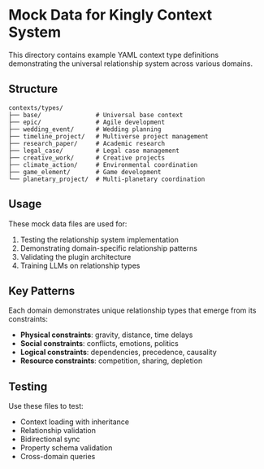 # Mock Data for Kingly Context System

This directory contains example YAML context type definitions demonstrating the universal relationship system across various domains.

## Structure

```
contexts/types/
├── base/               # Universal base context
├── epic/               # Agile development
├── wedding_event/      # Wedding planning
├── timeline_project/   # Multiverse project management
├── research_paper/     # Academic research
├── legal_case/         # Legal case management
├── creative_work/      # Creative projects
├── climate_action/     # Environmental coordination
├── game_element/       # Game development
└── planetary_project/  # Multi-planetary coordination
```

## Usage

These mock data files are used for:
1. Testing the relationship system implementation
2. Demonstrating domain-specific relationship patterns
3. Validating the plugin architecture
4. Training LLMs on relationship types

## Key Patterns

Each domain demonstrates unique relationship types that emerge from its constraints:
- **Physical constraints**: gravity, distance, time delays
- **Social constraints**: conflicts, emotions, politics
- **Logical constraints**: dependencies, precedence, causality
- **Resource constraints**: competition, sharing, depletion

## Testing

Use these files to test:
- Context loading with inheritance
- Relationship validation
- Bidirectional sync
- Property schema validation
- Cross-domain queries